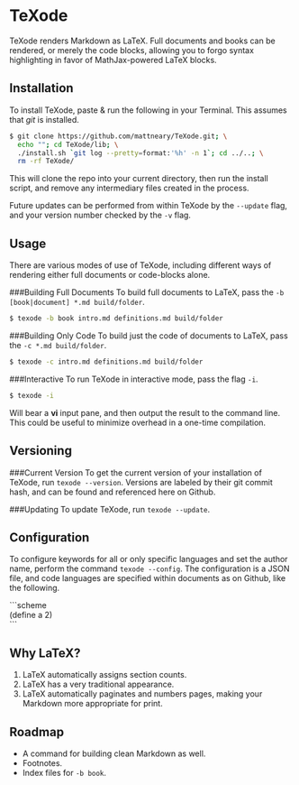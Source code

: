 TeXode
======
TeXode renders Markdown as LaTeX. Full documents and books can be rendered, or merely the code blocks, allowing you to forgo syntax highlighting in favor of MathJax-powered LaTeX blocks.

Installation
------------
To install TeXode, paste & run the following in your Terminal. This assumes that *git* is installed.

```sh
$ git clone https://github.com/mattneary/TeXode.git; \
  echo ""; cd TeXode/lib; \
  ./install.sh `git log --pretty=format:'%h' -n 1`; cd ../..; \
  rm -rf TeXode/
```

This will clone the repo into your current directory, then run the install script, and remove any intermediary files created in the process.

Future updates can be performed from within TeXode by the `--update` flag, and your version number checked by the `-v` flag.

Usage
-----
There are various modes of use of TeXode, including different ways of rendering either full documents or code-blocks alone.

###Building Full Documents
To build full documents to LaTeX, pass the `-b [book|document] *.md build/folder`.

```sh
$ texode -b book intro.md definitions.md build/folder
```

###Building Only Code
To build just the code of documents to LaTeX, pass the `-c *.md build/folder`.

```sh
$ texode -c intro.md definitions.md build/folder
```

###Interactive
To run TeXode in interactive mode, pass the flag `-i`.

```sh
$ texode -i
```

Will bear a __vi__ input pane, and then output the result to the command line. This could be useful to minimize overhead in a one-time compilation.

Versioning
----------
###Current Version
To get the current version of your installation of TeXode, run `texode --version`. Versions are labeled by their git commit hash, and can be found and referenced here on Github.

###Updating
To update TeXode, run `texode --update`.

Configuration
-------------
To configure keywords for all or only specific languages and set the author name, perform the command `texode --config`. The configuration is a JSON file, and code languages are specified within documents as on Github, like the following.

<div>```scheme<br>
(define a 2)<br>
```</div>

Why LaTeX?
----------
1. LaTeX automatically assigns section counts.
2. LaTeX has a very traditional appearance.
3. LaTeX automatically paginates and numbers pages, making your Markdown more appropriate for print.

Roadmap
-------
- A command for building clean Markdown as well.
- Footnotes.
- Index files for `-b book`.